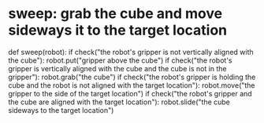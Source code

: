 # sweep: grab the cube and move sideways it to the target location
def sweep(robot):
    if check("the robot's gripper is not vertically aligned with the cube"):
        robot.put("gripper above the cube")
    if check("the robot's gripper is vertically aligned with the cube and the cube is not in the gripper"):
        robot.grab("the cube")
    if check("the robot's gripper is holding the cube and the robot is not aligned with the target location"):
        robot.move("the gripper to the side of the target location")
    if check("the robot's gripper and the cube are aligned with the target location"):
        robot.slide("the cube sideways to the target location")